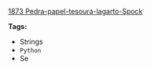 [1873 Pedra-papel-tesoura-lagarto-Spock](https://www.urionlinejudge.com.br/judge/pt/problems/view/1873)

**Tags:**
- Strings
- `Python`
- Se